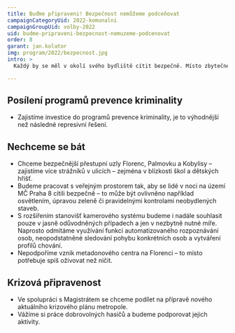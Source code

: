 ```yaml
---
title: Buďme připraveni! Bezpečnost nemůžeme podceňovat
campaignCategoryUid: 2022-komunalni
campaignGroupUid: volby-2022
uid: budme-pripraveni-bezpecnost-nemuzeme-podcenovat
order: 8
garant: jan.kolator
img: program/2022/bezpecnost.jpg
intro: >
  Každý by se měl v okolí svého bydliště cítit bezpečně. Místo zbytečné šikany nasměrujeme peníze a energii tam, kde jsou reálně potřeba. Abyste se nemuseli bát jít pěšky domů ani z posledního metra.

---
```


## Posílení programů prevence kriminality
- Zajistíme investice do programů prevence kriminality, je to výhodnější než následné represivní řešení.

## Nechceme se bát
- Chceme bezpečnější přestupní uzly Florenc, Palmovku a Kobylisy – zajistíme více strážníků v ulicích – zejména v blízkosti škol a dětských hřišť.
- Budeme pracovat s veřejným prostorem tak, aby se lidé v noci na území MČ Praha 8 cítili bezpečně – to může být ovlivněno například osvětlením, úpravou zeleně či pravidelnými kontrolami neobydlených staveb.
- S rozšířením stanovišť kamerového systému budeme i nadále souhlasit pouze v jasně odůvodněných případech a jen v nezbytně nutné míře. Naprosto odmítáme využívání funkcí automatizovaného rozpoznávání osob, neopodstatněné sledování pohybu konkrétních osob a vytváření profilů chování. 
- Nepodpoříme vznik metadonového centra na Florenci – to místo potřebuje spíš oživovat než ničit.

## Krizová připravenost
- Ve spolupráci s Magistrátem se chceme podílet na přípravě nového aktuálního krizového plánu metropole.
- Vážíme si práce dobrovolných hasičů a budeme podporovat jejich aktivity.

